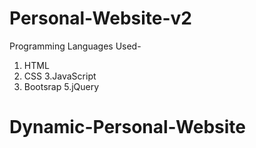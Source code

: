 # Personal-Website-v2
Programming Languages Used-
1. HTML
2. CSS
3.JavaScript
4. Bootsrap
5.jQuery
# Dynamic-Personal-Website
